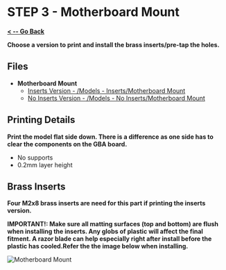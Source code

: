 # STEP 3 - Motherboard Mount

**[< -- Go Back](../README.md)**

**Choose a version to print and install the brass inserts/pre-tap the holes.**

## Files

* **Motherboard Mount**
	* [Inserts Version - /Models - Inserts/Motherboard Mount](../Models%20-%20Inserts/Motherboard%20Mount.3mf)
	* [No Inserts Version - /Models - No Inserts/Motherboard Mount](../Models%20-%20No%20Inserts/Motherboard%20Mount.3mf)

## Printing Details

**Print the model flat side down. There is a difference as one side has to clear the components on the GBA board.**

* No supports
* 0.2mm layer height

## Brass Inserts

**Four M2x8 brass inserts are need for this part if printing the inserts version.**

**IMPORTANT!: Make sure all matting surfaces (top and bottom) are flush when installing the inserts. Any globs of plastic will affect the final fitment. A razor blade can help especially right after install before the plastic has cooled.Refer the the image below when installing.**

![Motherboard Mount](../Images/Common/Motherboard%20Mount.png "Motherboard Mount")